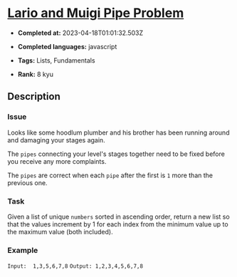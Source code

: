 # [Lario and Muigi Pipe Problem](https://www.codewars.com/kata/56b29582461215098d00000f)

- **Completed at:** 2023-04-18T01:01:32.503Z

- **Completed languages:** javascript

- **Tags:** Lists, Fundamentals

- **Rank:** 8 kyu

## Description

### Issue

Looks like some hoodlum plumber and his brother has been running around and damaging your stages again.

The `pipes` connecting your level's stages together need to be fixed before you receive any more complaints.

The `pipes` are correct when each `pipe` after the first is `1` more than the previous one.

### Task

Given a list of unique `numbers` sorted in ascending order, return a new list so that the values increment by 1 for each index from the minimum value up to the maximum value (both included).

### Example

`Input:  1,3,5,6,7,8`
`Output: 1,2,3,4,5,6,7,8`
